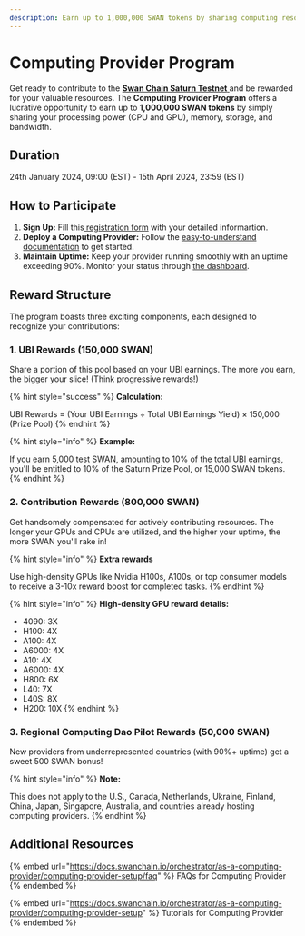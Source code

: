 ```yaml
---
description: Earn up to 1,000,000 SWAN tokens by sharing computing resources
---
```


# Computing Provider Program

Get ready to contribute to the [**Swan Chain Saturn Testnet** ](http://saturn-testnet.swanchain.io/)and be rewarded for your valuable resources. The **Computing Provider Program** offers a lucrative opportunity to earn up to **1,000,000 SWAN tokens** by simply sharing your processing power (CPU and GPU), memory, storage, and bandwidth.

## Duration

24th January 2024, 09:00 (EST) -  15th April 2024, 23:59 (EST)

## **How to Participate**

1. **Sign Up:** Fill this[ registration form](https://docs.google.com/forms/d/e/1FAIpQLSdARmvfjo6w7pNMdL6qlmGHFbBcQwRhShCEjiy8MaMNEERe\_A/viewform?usp=sf\_link) with your detailed informartion.
2. **Deploy a Computing Provider:** Follow the [easy-to-understand documentation](https://docs.swanchain.io/orchestrator/as-a-computing-provider/computing-provider-setup) to get started.
3. **Maintain Uptime:** Keep your provider running smoothly with an uptime exceeding 90%. Monitor your status through [the dashboard](https://orchestrator.swanchain.io/).

## Reward Structure

The program boasts three exciting components, each designed to recognize your contributions:

### **1. UBI Rewards (150,000 SWAN)**

Share a portion of this pool based on your UBI earnings. The more you earn, the bigger your slice! (Think progressive rewards!)

{% hint style="success" %}
**Calculation:**

UBI Rewards = (Your UBI Earnings ÷ Total UBI Earnings Yield) × 150,000 (Prize Pool)
{% endhint %}

{% hint style="info" %}
**Example:**

If you earn 5,000 test SWAN, amounting to 10% of the total UBI earnings, you'll be entitled to 10% of the Saturn Prize Pool, or 15,000 SWAN tokens.
{% endhint %}

### **2. Contribution Rewards (800,000 SWAN)**

Get handsomely compensated for actively contributing resources. The longer your GPUs and CPUs are utilized, and the higher your uptime, the more SWAN you'll rake in!

{% hint style="info" %}
**Extra rewards**

Use high-density GPUs like Nvidia H100s, A100s, or top consumer models to receive a 3-10x reward boost for completed tasks.
{% endhint %}

{% hint style="info" %}
**High-density GPU reward details:**

* 4090: 3X
* H100: 4X
* A100: 4X
* A6000: 4X
* A10: 4X
* A6000: 4X
* H800: 6X
* L40: 7X
* L40S: 8X
* H200: 10X
{% endhint %}

### **3. Regional Computing Dao Pilot Rewards (50,000 SWAN)**

New providers from underrepresented countries (with 90%+ uptime) get a sweet 500 SWAN bonus!

{% hint style="info" %}
**Note:**

This does not apply to the U.S., Canada, Netherlands, Ukraine, Finland, China, Japan, Singapore, Australia, and countries already hosting computing providers.
{% endhint %}

## **Additional Resources**

{% embed url="https://docs.swanchain.io/orchestrator/as-a-computing-provider/computing-provider-setup/faq" %}
FAQs for Computing Provider
{% endembed %}

{% embed url="https://docs.swanchain.io/orchestrator/as-a-computing-provider/computing-provider-setup" %}
Tutorials for Computing Provider
{% endembed %}
